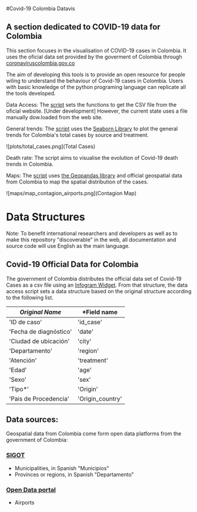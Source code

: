 #Covid-19 Colombia Datavis
## A section dedicated to COVID-19 data for Colombia

This section focuses in the visualisation of COVID-19 cases in Colombia. It uses the oficial data set provided by the goverment of Colombia through [coronaviruscolombia.gov.co](https://coronaviruscolombia.gov.co/) 

The aim of developing this tools is to provide an open resource for people wiling to understand the behaviour of Covid-19 cases in Colombia. Users with basic knowledge of the python programing language can replicate all the tools developed. 

Data Access: The [script](getData.py) sets the functions to get the CSV file from the oficial website. [Under development] However, the current state uses a file manually dow.loaded from the web site.

General trends: The [script](line_plots.py) uses the [Seaborn Library](https://seaborn.pydata.org/) to plot the general trends for Colombia's total cases by source and treatment.

![plots/total_cases.png](Total Cases)

Death rate: The script aims to visualise the evolution of Covid-19 death trends in Colombia. 

Maps: The [script](contagion_maps.py) uses [the Geopandas library](https://geopandas.org/) and official geospatial data from Colombia to map the spatial distribution of the cases.

![maps/map_contagion_airports.png](Contagion Map)
# Data Structures

Note: To benefit international researchers and developers as well as to make this repository "discoverable" in the web, all documentation and source code will use English as the main language.

## Covid-19 Official Data for Colombia 

The government of Colombia distributes the official data set of Covid-19 Cases as a csv file using an [Infogram Widget](https://coronaviruscolombia.gov.co).
From that structure, the data access script sets a data structure based on the original structure according to the following list.

| *Original Name* | *Field name |
| --- | --- |
| 'ID de caso' | 'id_case' |
| 'Fecha de diagnóstico' | 'date' |
| 'Ciudad de ubicación' | 'city' |
| 'Departamento' | 'region' |
| 'Atención' | 'treatment' |
| 'Edad' | 'age' |
| 'Sexo' | 'sex' |
| 'Tipo*' | 'Origin' |
| 'Pais de Procedencia' | 'Origin_country' |


## Data sources:

Geospatial data from Colombia come form open data platforms from the government of Colombia:
### [SIGOT](https://sigot.igac.gov.co/)
- Municipalities, in Spanish "Municipios" 
- Provinces or regions, in Spanish "Departamento"
### [Open Data portal](datos.gov.co)
- Airports

